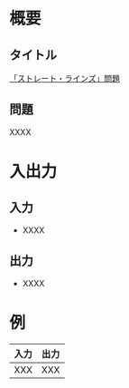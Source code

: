 # 概要
## タイトル
[「ストレート・ラインズ」問題](https://codeiq.jp/q/3434)

## 問題
XXXX

# 入出力
## 入力
* XXXX

## 出力
* XXXX

# 例
|入力|出力|
|-|-|
|XXX|XXX|
